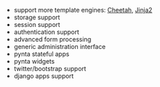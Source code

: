 * support more template engines: [Cheetah](http://www.cheetahtemplate.org/), [Jinja2](http://jinja.pocoo.org/docs/) 
* storage support
* session support
* authentication support
* advanced form processing
* generic administration interface
* pynta stateful apps
* pynta widgets
* twitter/bootstrap support
* django apps support

